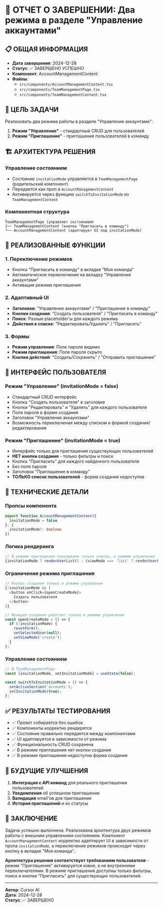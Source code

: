 # 🎯 ОТЧЕТ О ЗАВЕРШЕНИИ: Два режима в разделе "Управление аккаунтами"

## 📋 **ОБЩАЯ ИНФОРМАЦИЯ**
- **Дата завершения**: 2024-12-28
- **Статус**: ✅ ЗАВЕРШЕНО УСПЕШНО
- **Компонент**: AccountManagementContent
- **Файлы**: 
  - `src/components/AccountManagementContent.tsx`
  - `src/components/TeamManagementPage.tsx`
  - `src/components/TeamManagementContent.tsx`

## 🎯 **ЦЕЛЬ ЗАДАЧИ**
Реализовать два режима работы в разделе "Управление аккаунтами":
1. **Режим "Управление"** - стандартный CRUD для пользователей
2. **Режим "Приглашение"** - приглашение пользователей в команду

## 🏗️ **АРХИТЕКТУРА РЕШЕНИЯ**

### **Управление состоянием**
- Состояние `invitationMode` управляется в `TeamManagementPage` (родительский компонент)
- Передается как проп в `AccountManagementContent`
- Активируется через функцию `switchToInvitationMode` из `TeamManagementContent`

### **Компонентная структура**
```
TeamManagementPage (управляет состоянием)
├── TeamManagementContent (кнопка "Пригласить в команду")
└── AccountManagementContent (адаптирует UI под invitationMode)
```

## 🔧 **РЕАЛИЗОВАННЫЕ ФУНКЦИИ**

### **1. Переключение режимов**
- Кнопка "Пригласить в команду" в вкладке "Моя команда"
- Автоматическое переключение на вкладку "Управление аккаунтами"
- Активация режима приглашения

### **2. Адаптивный UI**
- **Заголовки**: "Управление аккаунтами" / "Приглашение в команду"
- **Кнопки создания**: "Создать пользователя" / "Пригласить в команду"
- **Поиск**: Разные placeholder'ы для каждого режима
- **Действия в списке**: "Редактировать/Удалить" / "Пригласить"

### **3. Формы**
- **Режим управления**: Поле пароля видимо
- **Режим приглашения**: Поле пароля скрыто
- **Кнопки действий**: "Создать/Сохранить" / "Отправить приглашение"

## 📱 **ИНТЕРФЕЙС ПОЛЬЗОВАТЕЛЯ**

### **Режим "Управление" (invitationMode = false)**
- Стандартный CRUD интерфейс
- Кнопка "Создать пользователя" в заголовке
- Кнопки "Редактировать" и "Удалить" для каждого пользователя
- Поле пароля в форме создания
- Заголовок "Управление аккаунтами"
- Возможность переключения между списком и формой создания/редактирования

### **Режим "Приглашение" (invitationMode = true)**
- Интерфейс только для приглашения существующих пользователей
- **НЕТ кнопки создания** - только фильтры и поиск
- Кнопка "Пригласить" для каждого найденного пользователя
- Без поля пароля
- Заголовок "Приглашение в команду"
- **ТОЛЬКО список пользователей** - форма создания недоступна

## 🚀 **ТЕХНИЧЕСКИЕ ДЕТАЛИ**

### **Пропсы компонента**
```typescript
export function AccountManagementContent({ 
  invitationMode = false 
}: { 
  invitationMode?: boolean 
})
```

### **Логика рендеринга**
```typescript
// В режиме приглашения показываем только список, в режиме управления - список или форму
{invitationMode ? renderUserList() : (viewMode === 'list' ? renderUserList() : renderForm())}
```

### **Ограничения режима приглашения**
```typescript
// Кнопка создания только в режиме управления
{!invitationMode && (
  <button onClick={openCreateMode}>
    Создать пользователя
  </button>
)}

// Функция создания работает только в режиме управления
const openCreateMode = () => {
  if (!invitationMode) {
    resetForm();
    setSelectedUser(null);
    setViewMode('create');
  }
};
```

### **Управление состоянием**
```typescript
// В TeamManagementPage
const [invitationMode, setInvitationMode] = useState(false);

const switchToInvitationMode = () => {
  setActiveSection('accounts');
  setInvitationMode(true);
};
```

## ✅ **РЕЗУЛЬТАТЫ ТЕСТИРОВАНИЯ**
- ✅ Проект собирается без ошибок
- ✅ Компоненты корректно рендерятся
- ✅ Состояние правильно передается между компонентами
- ✅ UI адаптируется в зависимости от режима
- ✅ Функциональность CRUD сохранена
- ✅ В режиме приглашения нет кнопки создания
- ✅ В режиме приглашения недоступна форма создания

## 🔮 **БУДУЩИЕ УЛУЧШЕНИЯ**
1. **Интеграция с API команд** для реального приглашения пользователей
2. **Уведомления** об успешном приглашении
3. **Валидация** email'ов для приглашения
4. **История приглашений** и их статусы

## 📝 **ЗАКЛЮЧЕНИЕ**
Задача успешно выполнена. Реализована архитектура двух режимов работы с внешним управлением состоянием. Компонент `AccountManagementContent` корректно адаптирует UI в зависимости от пропа `invitationMode`, а переключение режимов происходит через кнопку в вкладке "Моя команда".

**Архитектура решения соответствует требованиям пользователя** - режим "Приглашение" активируется извне, а не внутренними переключателями. В режиме приглашения доступны только фильтры, поиск и кнопки "Пригласить" для существующих пользователей.

---
**Автор**: Cursor AI  
**Дата**: 2024-12-28  
**Статус**: ✅ ЗАВЕРШЕНО